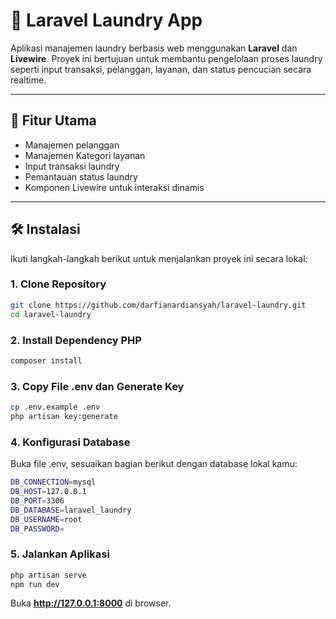 # 🧺 Laravel Laundry App

Aplikasi manajemen laundry berbasis web menggunakan **Laravel** dan **Livewire**. Proyek ini bertujuan untuk membantu pengelolaan proses laundry seperti input transaksi, pelanggan, layanan, dan status pencucian secara realtime.

---

## 🚀 Fitur Utama

- Manajemen pelanggan
- Manajemen Kategori layanan
- Input transaksi laundry
- Pemantauan status laundry
- Komponen Livewire untuk interaksi dinamis

---

## 🛠️ Instalasi

Ikuti langkah-langkah berikut untuk menjalankan proyek ini secara lokal:

### 1. Clone Repository
```bash
git clone https://github.com/darfianardiansyah/laravel-laundry.git
cd laravel-laundry
```

### 2. Install Dependency PHP
```bash
composer install
```

### 3. Copy File .env dan Generate Key
```bash
cp .env.example .env
php artisan key:generate
```

### 4. Konfigurasi Database
Buka file .env, sesuaikan bagian berikut dengan database lokal kamu:
```bash
DB_CONNECTION=mysql
DB_HOST=127.0.0.1
DB_PORT=3306
DB_DATABASE=laravel_laundry
DB_USERNAME=root
DB_PASSWORD=
```
### 5. Jalankan Aplikasi

```bash
php artisan serve
npm run dev
```

Buka **http://127.0.0.1:8000** di browser.
